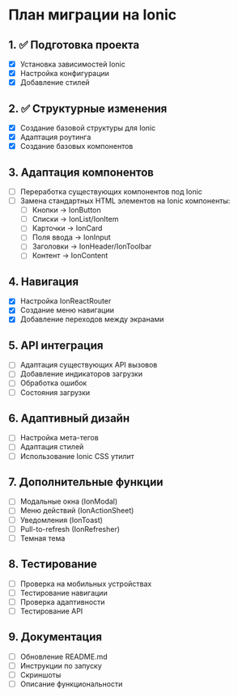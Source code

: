 # План миграции на Ionic

## 1. ✅ Подготовка проекта
- [x] Установка зависимостей Ionic
- [x] Настройка конфигурации
- [x] Добавление стилей

## 2. ✅ Структурные изменения
- [x] Создание базовой структуры для Ionic
- [x] Адаптация роутинга
- [x] Создание базовых компонентов

## 3. Адаптация компонентов
- [ ] Переработка существующих компонентов под Ionic
- [ ] Замена стандартных HTML элементов на Ionic компоненты:
  - [ ] Кнопки -> IonButton
  - [ ] Списки -> IonList/IonItem
  - [ ] Карточки -> IonCard
  - [ ] Поля ввода -> IonInput
  - [ ] Заголовки -> IonHeader/IonToolbar
  - [ ] Контент -> IonContent

## 4. Навигация
- [x] Настройка IonReactRouter
- [x] Создание меню навигации
- [x] Добавление переходов между экранами

## 5. API интеграция
- [ ] Адаптация существующих API вызовов
- [ ] Добавление индикаторов загрузки
- [ ] Обработка ошибок
- [ ] Состояния загрузки

## 6. Адаптивный дизайн
- [ ] Настройка мета-тегов
- [ ] Адаптация стилей
- [ ] Использование Ionic CSS утилит

## 7. Дополнительные функции
- [ ] Модальные окна (IonModal)
- [ ] Меню действий (IonActionSheet)
- [ ] Уведомления (IonToast)
- [ ] Pull-to-refresh (IonRefresher)
- [ ] Темная тема

## 8. Тестирование
- [ ] Проверка на мобильных устройствах
- [ ] Тестирование навигации
- [ ] Проверка адаптивности
- [ ] Тестирование API

## 9. Документация
- [ ] Обновление README.md
- [ ] Инструкции по запуску
- [ ] Скриншоты
- [ ] Описание функциональности 